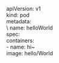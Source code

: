apiVersion: v1 <br />
kind: pod<br />
metadata:<br />
\  name: helloWorld<br />
spec:<br />
  containers:<br />
  \- name: hi~<br />
    image: hello/World<br />
